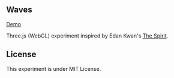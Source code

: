 ## Waves

[Demo](https://sciecode.github.io/)

Three.js (WebGL) experiment inspired by Edan Kwan's [The Spirit](http://edankwan.com/experiments/the-spirit/).

## License
This experiment is under MIT License.

